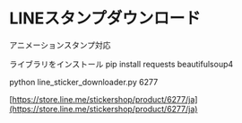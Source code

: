 # LINEスタンプダウンロード

アニメーションスタンプ対応

ライブラリをインストール
pip install requests beautifulsoup4

python line_sticker_downloader.py 6277

[https://store.line.me/stickershop/product/6277/ja](https://store.line.me/stickershop/product/6277/ja)
